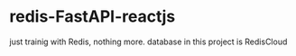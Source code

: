 # redis-FastAPI-reactjs
just trainig with Redis, nothing more.
database in this project is RedisCloud 
